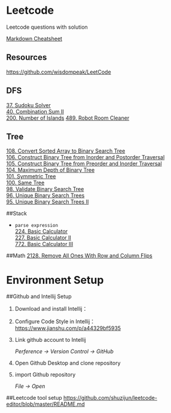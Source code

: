 # Leetcode
Leetcode questions with solution

[Markdown Cheatsheet](https://github.com/adam-p/markdown-here/wiki/Markdown-Cheatsheet)

## Resources
https://github.com/wisdompeak/LeetCode

## DFS
[37. Sudoku Solver](../Leetcode/DFS/_37.java)  
[40. Combination Sum II](../Leetcode/DFS/_40.java)   
[200. Number of Islands](../Leetcode/DFS/_200.java)
[489. Robot Room Cleaner](../Leetcode/DFS/_489.java)  


## Tree
[108. Convert Sorted Array to Binary Search Tree](../Leetcode/Tree/_108.java)   
[106. Construct Binary Tree from Inorder and Postorder Traversal](../Leetcode/Tree/_106.java)   
[105. Construct Binary Tree from Preorder and Inorder Traversal](../Leetcode/Tree/_105.java)   
[104. Maximum Depth of Binary Tree](../Leetcode/Tree/_104.java)   
[101. Symmetric Tree](../Leetcode/Tree/_101.java)   
[100. Same Tree](../Leetcode/Tree/_100.java)   
[98. Validate Binary Search Tree](../Leetcode/Tree/_98.java)   
[96. Unique Binary Search Trees](../Leetcode/Tree/_96.java)   
[95. Unique Binary Search Trees II](../Leetcode/Tree/_95.java)   

##Stack
* ``parse expression``  
[224. Basic Calculator](../Leetcode/Stack/_224.java)  
[227. Basic Calculator II](../Leetcode/Stack/_227.java)  
[772. Basic Calculator III](../Leetcode/Stack/_772.java)  

##Math
[2128. Remove All Ones With Row and Column Flips](../Leetcode/Math/_2128.java)

# Environment Setup
##Github and Intellij Setup
1. Download and install Intellij：
2. Configure Code Style in Intellij：
   https://www.jianshu.com/p/a44329bf5935
3. Link github account to Intellij

   *Perference -> Version Control -> GitHub*
4. Open Github Desktop and clone repository
5. import Github repository

   *File -> Open*


##Leetcode tool setup
https://github.com/shuzijun/leetcode-editor/blob/master/README.md